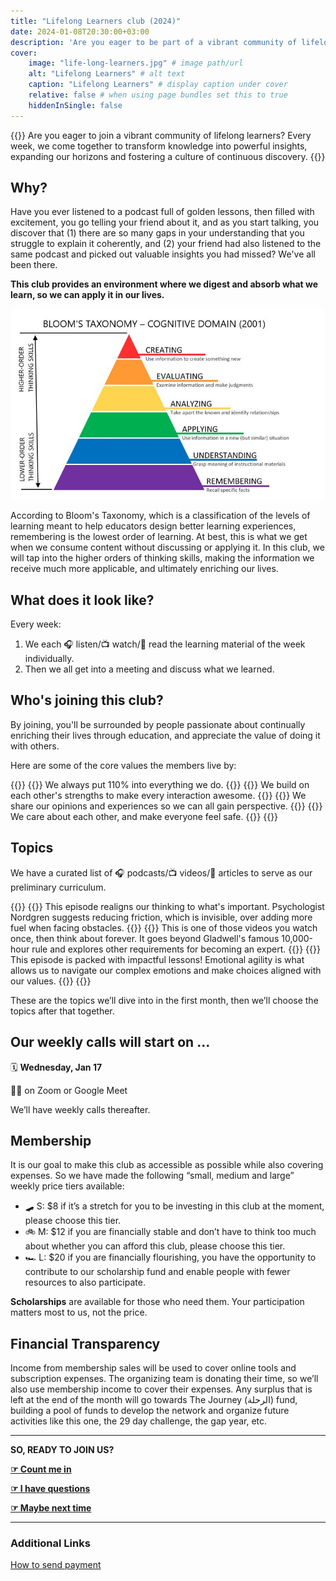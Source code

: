 ```yaml
---
title: "Lifelong Learners club (2024)"
date: 2024-01-08T20:30:00+03:00
description: 'Are you eager to be part of a vibrant community of lifelong learners who gather weekly to discuss the information they collect and turn it into insights that expand their horizons?'
cover:
    image: "life-long-learners.jpg" # image path/url
    alt: "Lifelong Learners" # alt text
    caption: "Lifelong Learners" # display caption under cover
    relative: false # when using page bundles set this to true
    hiddenInSingle: false
---
```

{{<callout>}}
Are you eager to join a vibrant community of lifelong learners? Every week, we come
together to transform knowledge into powerful insights, expanding our horizons and
fostering a culture of continuous discovery.
{{</callout>}}

## Why?

Have you ever listened to a podcast full of golden lessons, then filled with
excitement, you go telling your friend about it, and as you start talking, you
discover that (1) there are so many gaps in your understanding that you struggle to
explain it coherently, and (2) your friend had also listened to the same podcast and
picked out valuable insights you had missed? We've all been there.

**This club provides an environment where we digest and absorb what we learn, so we
can apply it in our lives.**

![Bloom's Taxonomy](blooms-taxonomy.jpg)

According to Bloom's Taxonomy, which is a classification of the levels of learning
meant to help educators design better learning experiences, remembering is the lowest
order of learning. At best, this is what we get when we consume content without
discussing or applying it. In this club, we will tap into the higher orders of
thinking skills, making the information we receive much more applicable, and
ultimately enriching our lives.

## What does it look like?

Every week:

1. We each 🎧 listen/📺 watch/📄 read the learning material of the week individually.
1. Then we all get into a meeting and discuss what we learned.

## Who's joining this club?

By joining, you'll be surrounded by people passionate about continually enriching
their lives through education, and appreciate the value of doing it with others.

Here are some of the core values the members live by:

{{<cardGallery align="center">}}
{{<card title="Give a shit" img="shit.jpg" >}}
We always put 110% into everything we do.
{{</card>}}
{{<card title="Succeed together" img="together.jpg" >}}
We build on each other's strengths to make every interaction awesome.
{{</card>}}
{{<card title="Passionately debate" img="debate.jpg" >}}
We share our opinions and experiences so we can all gain perspective.
{{</card>}}
{{<card title="Choose compassion" img="compassion.jpg" >}}
We care about each other, and make everyone feel safe.
{{</card>}}
{{</cardGallery>}}

## Topics

We have a curated list of 🎧 podcasts/📺 videos/📄 articles to serve as our preliminary
curriculum.

{{<cardGallery>}}
{{<card title="⛽️ The Obstacles You Don’t See" img="the-obstacles-you-dont-see.jpg" footer="[🎧 Source - Hidden Brain](https://hiddenbrain.org/podcast/work-2-0-the-obstacles-you-dont-see/)" >}}
This episode realigns our thinking to what's important. Psychologist Nordgren
suggests reducing friction, which is invisible, over adding more fuel when facing
obstacles.
{{</card>}}
{{<card title="🧑‍🔬 The 4 things it takes to be an expert" img="the-four-things-it-takes-to-be-an-expert.jpg" footer="[📺 Source - Veritasium](https://www.youtube.com/watch?v=5eW6Eagr9XA)" >}}
This is one of those videos you watch once, then think about forever. It goes
beyond Gladwell's famous 10,000-hour rule and explores other requirements for
becoming an expert.
{{</card>}}
{{<card title="🤸‍♂️ Becoming Emotionally Agile" img="emotional-agility.jpg" footer="[🎧 Source - Being Well Podcast](https://www.rickhanson.net/being-well-podcast-becoming-emotionally-agile-with-dr-susan-david/)" >}}
This episode is packed with impactful lessons! Emotional agility is what allows us to
navigate our complex emotions and make choices aligned with our values.
{{</card>}}
{{</cardGallery>}}

These are the topics we’ll dive into in the first month, then we’ll choose the topics
after that together.

## Our weekly calls will start on …

🗓️ **Wednesday, Jan 17**

🧑‍💻 on Zoom or Google Meet

We’ll have weekly calls thereafter.

## Membership

It is our goal to make this club as accessible as possible while also covering expenses. So we have made the following “small, medium and large” weekly price tiers available:

* 🛹 S: $8 if it’s a stretch for you to be investing in this club at the moment, please choose this tier.
* 🚲 M: $12 if you are financially stable and don’t have to think too much about whether you can afford this club, please choose this tier.
* 🏎️ L: $20 if you are financially flourishing, you have the opportunity to contribute to our scholarship fund and enable people with fewer resources to also participate.

**Scholarships** are available for those who need them. Your participation matters most to us, not the price.

## Financial Transparency

Income from membership sales will be used to cover online tools and subscription expenses. The organizing team is donating their time, so we’ll also use membership income to cover their expenses. Any surplus that is left at the end of the month will go towards The Journey (الرحلة) fund, building a pool of funds to develop the network and organize future activities like this one, the 29 day challenge, the gap year, etc.

---

**SO, READY TO JOIN US?**

**[☞ Count me in](https://airtable.com/app56QA8mzol7siJU/shrdQRYEKwWqwHYBv?prefill_Are%20you%20joining%3F=Yes&hide_Are%20you%20joining%3F=true)**

[**☞ I have questions**](https://airtable.com/app56QA8mzol7siJU/shrdQRYEKwWqwHYBv)

**[☞ Maybe next time](https://airtable.com/app56QA8mzol7siJU/shrdQRYEKwWqwHYBv?prefill_Are%20you%20joining%3F=No&hide_Are%20you%20joining%3F=true)**

---

### Additional Links

[How to send payment](https://mujz.notion.site/How-to-send-payment-bda8f4c99a7a4e5cbd66a82dc38f8a61?pvs=74)
